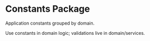 # Constants Package

Application constants grouped by domain.

Use constants in domain logic; validations live in domain/services.